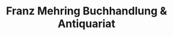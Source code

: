 ---
title: "Franz Mehring Buchhandlung & Antiquariat"
url: /berlin/franz-mehring-buchhandlung-und-antiquariat/
shop: Bücher
---